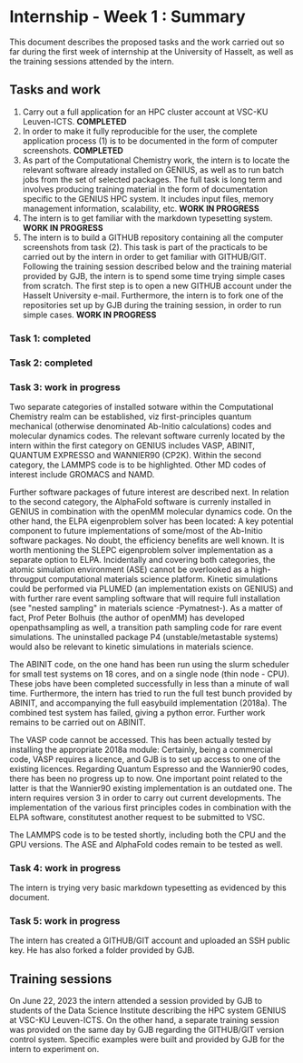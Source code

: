# Internship - Week 1 : Summary 

This document describes the proposed tasks and the work carried out so far during the first week of internship at the University of Hasselt, as well as the training sessions attended by the intern.

## Tasks and work

1. Carry out a full application for an HPC cluster account at VSC-KU Leuven-ICTS. **COMPLETED**
1. In order to make it fully reproducible for the user, the complete application process (1) is to be documented in the form of computer screenshots. **COMPLETED**
1. As part of the Computational Chemistry work, the intern is to locate the relevant software already installed on GENIUS, as well as to run batch jobs from the set of selected packages. The full task is long term and involves producing training material in the form of documentation specific to the GENIUS HPC system. It includes input files, memory management information, scalability, etc. **WORK IN PROGRESS**
1. The intern is to get familiar with the markdown typesetting system. **WORK IN PROGRESS**
1. The intern is to build a GITHUB repository containing all the computer screenshots from task (2). This task is part of the practicals to be carried out by the intern in order to get familiar with GITHUB/GIT. Following the training session described below and the training material provided by GJB, the intern is to spend some time trying simple cases from scratch. The first step is to open a new GITHUB account under the Hasselt University e-mail. Furthermore, the intern is to fork one of the repositories set up by GJB during the training session, in order to run simple cases. **WORK IN PROGRESS**  

### Task 1: completed

### Task 2: completed

### Task 3: work in progress

Two separate categories of installed sotware within the Computational Chemistry realm can be established, viz first-principles quantum mechanical (otherwise denominated Ab-Initio calculations) codes and molecular dynamics codes. The relevant software currenly located by the intern within the first category on GENIUS includes VASP, ABINIT, QUANTUM EXPRESSO and WANNIER90 (CP2K). Within the second category, the LAMMPS code is to be highlighted. Other MD codes of interest include GROMACS and NAMD.

Further software packages of future interest are described next.
In relation to the second category, the AlphaFold software is currenly installed in GENIUS in combination with the openMM molecular dynamics code. On the other hand, the ELPA eigenproblem solver has been located: A key potential component to future implementations of some/most of the Ab-Initio software packages. No doubt, the efficiency benefits are well known. It is worth mentioning the SLEPC eigenproblem solver implementation as a separate option to ELPA. Incidentally and covering both categories, the atomic simulation environment (ASE) cannot be overlooked as a high-througput computational materials science platform. Kinetic simulations could be performed via PLUMED (an implementation exists on GENIUS) and with further rare event sampling software that will require full installation (see "nested sampling" in materials science -Pymatnest-). As a matter of fact, Prof Peter Bolhuis (the author of openMM) has developed openpathsampling as well, a transition path sampling code for rare event simulations. The uninstalled package P4 (unstable/metastable systems) would also be relevant to kinetic simulations in materials science.

The ABINIT code, on the one hand has been run using the slurm scheduler for small test systems on 18 cores, and on a single node (thin node - CPU). These jobs have been completed successfully in less than a minute of wall time. Furthermore, the intern has tried to run the full test bunch provided by ABINIT, and accompanying the full easybuild implementation (2018a). The combined test system has failed, giving a python error. Further work remains to be carried out on ABINIT.

The VASP code cannot be accessed. This has been actually tested by installing the appropriate 2018a module: Certainly, being a commercial code, VASP requires a licence, and GJB is to set up access to one of the existing licences. Regarding Quantum Espresso and the Wannier90 codes, there has been no progress up to now. One important point related to the latter is that the Wannier90 existing implementation is an outdated one. The intern requires version 3 in order to carry out current developments. The implementation of the various first principles codes in combination with the ELPA software, constitutest another request to be submitted to VSC.

The LAMMPS code is to be tested shortly, including both the CPU and the GPU versions. The ASE and AlphaFold codes remain to be tested as well. 

### Task 4: work in progress

The intern is trying very basic markdown typesetting as evidenced by this document.

### Task 5: work in progress

The intern has created a GITHUB/GIT account and uploaded an SSH public key. He has also forked a folder provided by GJB.

## Training sessions

On June 22, 2023 the intern attended a session provided by GJB to students of the Data Science Institute describing the HPC system GENIUS at VSC-KU Leuven-ICTS. On the other hand, a separate training session was provided on the same day by GJB regarding the GITHUB/GIT version control system. Specific examples were built and provided by GJB for the intern to experiment on. 
